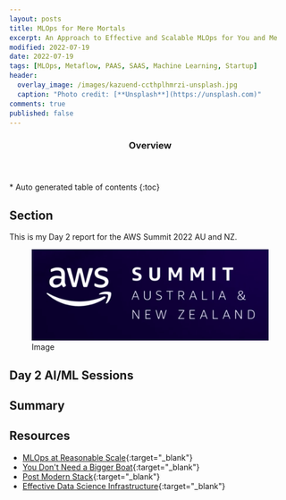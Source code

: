 ```yaml
---
layout: posts
title: MLOps for Mere Mortals
excerpt: An Approach to Effective and Scalable MLOps for You and Me
modified: 2022-07-19
date: 2022-07-19
tags: [MLOps, Metaflow, PAAS, SAAS, Machine Learning, Startup]
header: 
  overlay_image: /images/kazuend-ccthplhmrzi-unsplash.jpg
  caption: "Photo credit: [**Unsplash**](https://unsplash.com)"
comments: true
published: false
---
```


<section id="table-of-contents">
  <header>
    <h3>Overview</h3>
  </header>
  <div id="drawer" markdown="1">
  *  Auto generated table of contents
  {:toc}
  </div>
</section>

## Section

This is my Day 2 report for the AWS Summit 2022 AU and NZ.

<figure>
	<a href="../images/aws-summit/aws-summit-2022.png"><img src="../images/aws-summit/aws-summit-2022.png"></a><figcaption>Image</figcaption>
</figure> 

## Day 2 AI/ML Sessions

## Summary

## Resources
- [MLOps at Reasonable Scale](https://www.youtube.com/watch?v=Ndxpo4PeEms){:target="_blank"}
- [You Don't Need a Bigger Boat](https://github.com/jacopotagliabue/you-dont-need-a-bigger-boat){:target="_blank"}
- [Post Modern Stack](https://github.com/jacopotagliabue/post-modern-stack){:target="_blank"}
- [Effective Data Science Infrastructure](https://www.manning.com/books/effective-data-science-infrastructure){:target="_blank"}